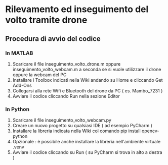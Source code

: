 # Rilevamento ed inseguimento del volto tramite drone
## Procedura di avvio del codice 
### In MATLAB 
1. Scaricare il file inseguimento_volto_drone.m oppure inseguimento_volto_webcam.m a seconda se si vuole utilizzare il drone oppure la webcam del PC
2. Installare i Toolbox indicati nella Wiki andando su Home e cliccando Get Add-Ons 
3. Collegarsi alla rete Wifi e Bluetooth del drone da PC ( es. Mambo_7231 )
4. Avviare il codice cliccando Run nella sezione Editor
### In Python
1. Scaricare il file inseguimento_volto_webcam.py
2. Creare un nuovo progetto su qualsiasi IDE ( ad esempio PyCharm )
3. Installare la libreria indicata nella Wiki col comando pip install opencv-python
4. Opzionale : è possibile anche installare la libreria nell'ambiente virtuale .venv
5. Avviare il codice cliccando su Run ( su PyCharm si trova in alto a destra )
